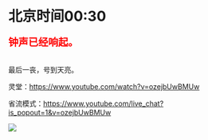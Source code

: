 # 北京时间00:30

<div style="color:red;font-size:20px;font-weight:bolder">钟声已经响起。</div>

<br>

最后一丧，号到天亮。

灵堂：https://www.youtube.com/watch?v=ozejbUwBMUw

省流模式：https://www.youtube.com/live_chat?is_popout=1&v=ozejbUwBMUw

<img src="https://img.nga.178.com/attachments/mon_202107/01/7nQ2o-2nbaZdT1kShs-gp.jpg"></img>